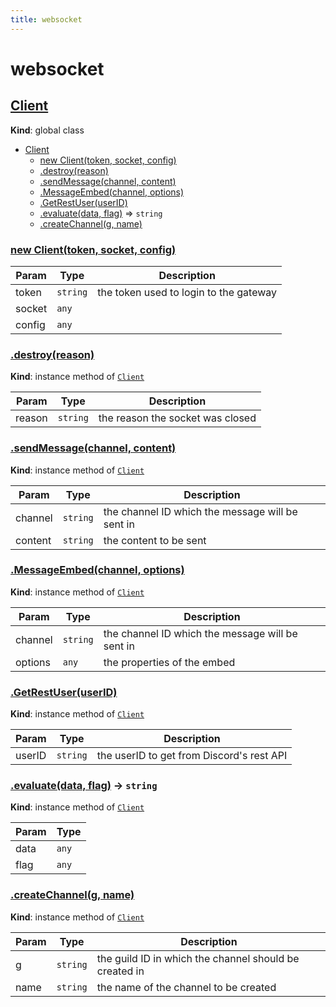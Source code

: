 ```yaml
---
title: websocket
---
```


# websocket

<a name="Client"></a>

## <a href="#Client">Client</a>
**Kind**: global class  

* [Client](#Client)
    * [new Client(token, socket, config)](#new_Client_new)
    * [.destroy(reason)](#Client+destroy)
    * [.sendMessage(channel, content)](#Client+sendMessage)
    * [.MessageEmbed(channel, options)](#Client+MessageEmbed)
    * [.GetRestUser(userID)](#Client+GetRestUser)
    * [.evaluate(data, flag)](#Client+evaluate) ⇒ <code>string</code>
    * [.createChannel(g, name)](#Client+createChannel)

<a name="new_Client_new"></a>

### <a href="#new_Client_new">new Client(token, socket, config)</a>

| Param | Type | Description |
| --- | --- | --- |
| token | <code>string</code> | the token used to login to the gateway |
| socket | <code>any</code> |  |
| config | <code>any</code> |  |

<a name="Client+destroy"></a>

### <a href="#Client+destroy">.destroy(reason)</a>
**Kind**: instance method of [<code>Client</code>](#Client)  

| Param | Type | Description |
| --- | --- | --- |
| reason | <code>string</code> | the reason the socket was closed |

<a name="Client+sendMessage"></a>

### <a href="#Client+sendMessage">.sendMessage(channel, content)</a>
**Kind**: instance method of [<code>Client</code>](#Client)  

| Param | Type | Description |
| --- | --- | --- |
| channel | <code>string</code> | the channel ID which the message will be sent in |
| content | <code>string</code> | the content to be sent |

<a name="Client+MessageEmbed"></a>

### <a href="#Client+MessageEmbed">.MessageEmbed(channel, options)</a>
**Kind**: instance method of [<code>Client</code>](#Client)  

| Param | Type | Description |
| --- | --- | --- |
| channel | <code>string</code> | the channel ID which the message will be sent in |
| options | <code>any</code> | the properties of the embed |

<a name="Client+GetRestUser"></a>

### <a href="#Client+GetRestUser">.GetRestUser(userID)</a>
**Kind**: instance method of [<code>Client</code>](#Client)  

| Param | Type | Description |
| --- | --- | --- |
| userID | <code>string</code> | the userID to get from Discord's rest API |

<a name="Client+evaluate"></a>

### <a href="#Client+evaluate">.evaluate(data, flag)</a> ->  <code>string</code>
**Kind**: instance method of [<code>Client</code>](#Client)  

| Param | Type |
| --- | --- |
| data | <code>any</code> | 
| flag | <code>any</code> | 

<a name="Client+createChannel"></a>

### <a href="#Client+createChannel">.createChannel(g, name)</a>
**Kind**: instance method of [<code>Client</code>](#Client)  

| Param | Type | Description |
| --- | --- | --- |
| g | <code>string</code> | the guild ID in which the channel should be created in |
| name | <code>string</code> | the name of the channel to be created |

